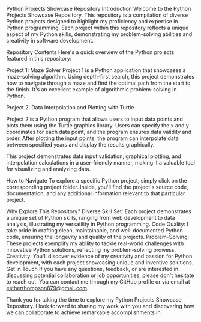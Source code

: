 Python Projects Showcase Repository
Introduction
Welcome to the Python Projects Showcase Repository. This repository is a compilation of diverse Python projects designed to highlight my proficiency and expertise in Python programming. Each project within this repository reflects a unique aspect of my Python skills, demonstrating my problem-solving abilities and creativity in software development.

Repository Contents
Here's a quick overview of the Python projects featured in this repository:


Project 1: Maze Solver
Project 1 is a Python application that showcases a maze-solving algorithm. 
Using depth-first search, this project demonstrates how to navigate through a maze and find the optimal path from the start to the finish. 
It's an excellent example of algorithmic problem-solving in Python.

Project 2: Data Interpolation and Plotting with Turtle

Project 2 is a Python program that allows users to input data points and plots them using the Turtle graphics library. Users can specify the x and y coordinates for each data point, and the program ensures data validity and order. After plotting the input points, the program can interpolate data between specified years and display the results graphically.

This project demonstrates data input validation, graphical plotting, and interpolation calculations in a user-friendly manner, making it a valuable tool for visualizing and analyzing data.

How to Navigate
To explore a specific Python project, simply click on the corresponding project folder. Inside, you'll find the project's source code, documentation, and any additional information relevant to that particular project.

Why Explore This Repository?
Diverse Skill Set: Each project demonstrates a unique set of Python skills, ranging from web development to data analysis, illustrating my versatility in Python programming.
Code Quality: I take pride in crafting clean, maintainable, and well-documented Python code, ensuring the longevity and quality of the projects.
Problem-Solving: These projects exemplify my ability to tackle real-world challenges with innovative Python solutions, reflecting my problem-solving prowess.
Creativity: You'll discover evidence of my creativity and passion for Python development, with each project showcasing unique and inventive solutions.
Get in Touch
If you have any questions, feedback, or are interested in discussing potential collaboration or job opportunities, please don't hesitate to reach out. You can contact me through my GitHub profile or via email at estherthompson879@gmail.com.

Thank you for taking the time to explore my Python Projects Showcase Repository. I look forward to sharing my work with you and discovering how we can collaborate to achieve remarkable accomplishments in
